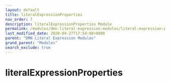 ```yaml
---
layout: default
title: literalExpressionProperties
nav_order: 7
description: literalExpressionProperties Module
permalink: /modules/dmn-literal-expression-modules/literal-expression-properties
last_modified_date: 2020-04-27T17:54:08+0000
parent: "DMN Literal Expression Modules"
grand_parent: "Modules"
search_exclude: true
---
```


# literalExpressionProperties
